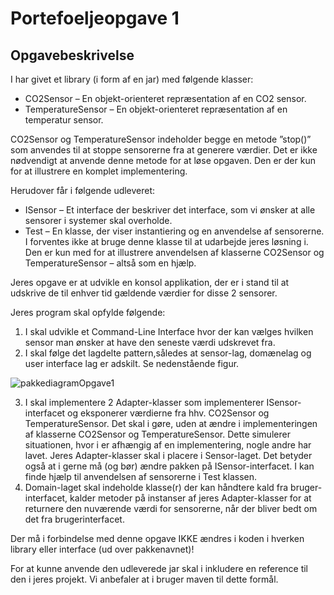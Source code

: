 # Portefoeljeopgave 1

## Opgavebeskrivelse


I har givet et library (i form af en jar) med følgende klasser:

* CO2Sensor – En objekt-orienteret repræsentation af en CO2 sensor.
* TemperatureSensor – En objekt-orienteret repræsentation af en temperatur sensor.

CO2Sensor og TemperatureSensor indeholder begge en metode ”stop()” som anvendes til at stoppe sensorerne fra at generere værdier. Det er ikke nødvendigt at anvende denne metode for at løse opgaven. Den er der kun for at illustrere en komplet implementering.

Herudover får i følgende udleveret:

* ISensor – Et interface der beskriver det interface, som vi ønsker at alle sensorer i systemer skal overholde.
* Test – En klasse, der viser instantiering og en anvendelse af sensorerne. I forventes ikke at bruge denne klasse til at udarbejde jeres løsning i. Den er kun med for at illustrere anvendelsen af klasserne CO2Sensor og TemperatureSensor – altså som en hjælp.

Jeres opgave er at udvikle en konsol applikation, der er i stand til at udskrive de til enhver tid gældende værdier for disse 2 sensorer.

Jeres program skal opfylde følgende:

1. I skal udvikle et Command-Line Interface hvor der kan vælges hvilken sensor man ønsker at have den seneste værdi udskrevet fra.
2. I skal følge det lagdelte pattern,således at sensor-lag, domænelag og user interface lag er adskilt. Se nedenstående figur.

![pakkediagramOpgave1](https://user-images.githubusercontent.com/71763923/202202987-27fbf91c-c85a-4df5-b7da-7f72c4682cc4.PNG)

3. I skal implementere 2 Adapter-klasser som implementerer ISensor-interfacet og eksponerer værdierne fra hhv. CO2Sensor og TemperatureSensor. Det skal i gøre, uden at ændre i implementeringen af klasserne CO2Sensor og TemperatureSensor. Dette simulerer situationen, hvor i er afhængig af en implementering, nogle andre har lavet. Jeres Adapter-klasser skal i placere i Sensor-laget. Det betyder også at i gerne må (og bør) ændre pakken på ISensor-interfacet. I kan finde hjælp til anvendelsen af sensorerne i Test klassen.
4. Domain-laget skal indeholde klasse(r) der kan håndtere kald fra bruger-interfacet, kalder metoder på instanser af jeres Adapter-klasser for at returnere den nuværende værdi for sensorerne, når der bliver bedt om det fra brugerinterfacet.

Der må i forbindelse med denne opgave IKKE ændres i koden i hverken library eller interface (ud over pakkenavnet)!

For at kunne anvende den udleverede jar skal i inkludere en reference til den i jeres projekt. Vi anbefaler at i bruger maven til dette formål.
